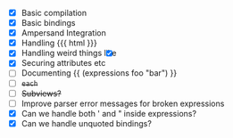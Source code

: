 - [x] Basic compilation
- [x] Basic bindings
- [x] Ampersand Integration
- [x] Handling {{{ html }}}
- [x] Handling weird things like <input type='checkbox' checked='{{foo.active}}'>
- [x] Securing attributes etc
- [ ] Documenting {{ (expressions foo "bar") }}
- [ ] ~~`each`~~
- [ ] ~~Subviews?~~
- [ ] Improve parser error messages for broken expressions
- [x] Can we handle both ' and " inside expressions?
- [x] Can we handle unquoted bindings?
